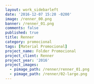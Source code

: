 ```yaml
---
layout: work_sidebarleft
date: '2016-12-07 15:20 -0200'
image: /renner_00.png
banner: /renner_01.png
comments: false
published: true
title: Renner
category: promocional
tags: [Material Promocional]
project_name: Folder Promocional
project_client: Renner
project_year: '2016'
project_images:
  - pimage_path: /renner/renner_01.png
  - pimage_path: /renner/02-large.png
---
```

